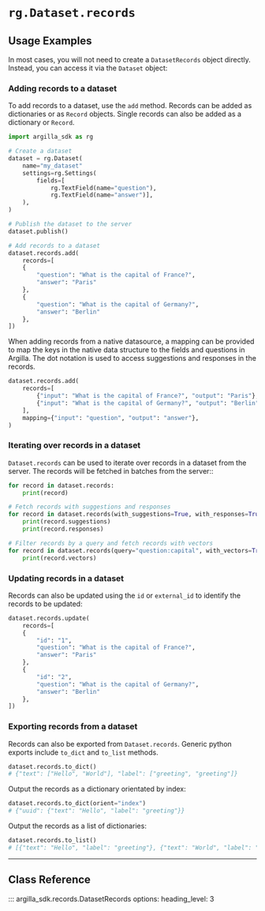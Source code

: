 
# `rg.Dataset.records`

## Usage Examples

In most cases, you will not need to create a `DatasetRecords` object directly.
Instead, you can access it via the `Dataset` object:

### Adding records to a dataset

To add records to a dataset, use the `add` method. Records can be added as dictionaries or as `Record` objects. Single records can also be added as a dictionary or `Record`.

```python
import argilla_sdk as rg

# Create a dataset
dataset = rg.Dataset(
    name="my_dataset"
    settings=rg.Settings(
        fields=[
            rg.TextField(name="question"), 
            rg.TextField(name="answer")],
    ),    
)

# Publish the dataset to the server
dataset.publish()

# Add records to a dataset
dataset.records.add(
    records=[
    {
        "question": "What is the capital of France?", 
        "answer": "Paris"
    },
    {
        "question": "What is the capital of Germany?", 
        "answer": "Berlin"
    },
])
```

When adding records from a native datasource, a mapping can be provided to map the keys in the native data structure to the fields and questions in Argilla. The dot notation is used to access suggestions and responses in the records.

```python
dataset.records.add(
    records=[
        {"input": "What is the capital of France?", "output": "Paris"},
        {"input": "What is the capital of Germany?", "output": "Berlin"},
    ],
    mapping={"input": "question", "output": "answer"},
)
```

### Iterating over records in a dataset

`Dataset.records` can be used to iterate over records in a dataset from the server. The records will be fetched in batches from the server::

```python
for record in dataset.records:
    print(record)

# Fetch records with suggestions and responses
for record in dataset.records(with_suggestions=True, with_responses=True):
    print(record.suggestions)
    print(record.responses)

# Filter records by a query and fetch records with vectors
for record in dataset.records(query="question:capital", with_vectors=True):
    print(record.vectors)
```

### Updating records in a dataset

Records can also be updated using the `id` or `external_id` to identify the records to be updated:

```python
dataset.records.update(
    records=[
    {
        "id": "1", 
        "question": "What is the capital of France?", 
        "answer": "Paris"
    },
    {
        "id": "2",
        "question": "What is the capital of Germany?",
        "answer": "Berlin"
    },
])
```


### Exporting records from a dataset

Records can also be exported from `Dataset.records`. Generic python exports include `to_dict` and `to_list` methods.

```python
dataset.records.to_dict()
# {"text": ["Hello", "World"], "label": ["greeting", "greeting"]}

```

Output the records as a dictionary orientated by index:

```python
dataset.records.to_dict(orient="index")
# {"uuid": {"text": "Hello", "label": "greeting"}}
```

Output the records as a list of dictionaries:

```python
dataset.records.to_list()
# [{"text": "Hello", "label": "greeting"}, {"text": "World", "label": "greeting"}]
```

---

## Class Reference

::: argilla_sdk.records.DatasetRecords
    options: 
        heading_level: 3
